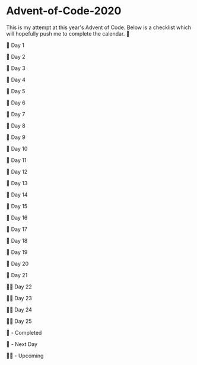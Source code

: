 # Advent-of-Code-2020

This is my attempt at this year's Advent of Code. Below is a checklist which will hopefully push me to complete the calendar. 🤞

🎄 Day 1

🎄 Day 2

🎄 Day 3

🎄 Day 4

🎄 Day 5

🎄 Day 6

🎁 Day 7

🎁 Day 8

🎄 Day 9

🎄 Day 10

🎄 Day 11

🎄 Day 12

🎁 Day 13

🎁 Day 14

🎁 Day 15

🎁 Day 16

🎁 Day 17

🎁 Day 18

🎁 Day 19

🎁 Day 20

🎁 Day 21

🎅💤 Day 22

🎅💤 Day 23

🎅💤 Day 24

🎅💤 Day 25

🎄 - Completed

🎁 - Next Day

🎅💤 - Upcoming
